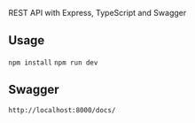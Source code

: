 REST API with Express, TypeScript and Swagger

## Usage
```npm install```
```npm run dev```

## Swagger
```http://localhost:8000/docs/```
